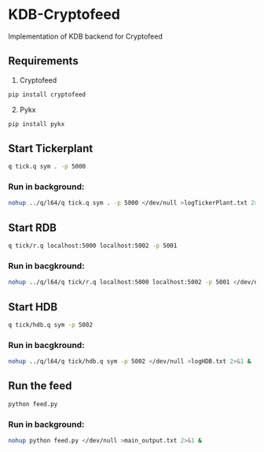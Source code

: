# KDB-Cryptofeed
Implementation of KDB backend for Cryptofeed

## Requirements
1. Cryptofeed
```bash
pip install cryptofeed
```
2. Pykx
```bash
pip install pykx
```

## Start Tickerplant
```bash
q tick.q sym . -p 5000
```
### Run in background:
```bash
nohup ../q/l64/q tick.q sym . -p 5000 </dev/null >logTickerPlant.txt 2>&1 &
```
## Start RDB

```bash
q tick/r.q localhost:5000 localhost:5002 -p 5001
```
### Run in bacgkround:
```bash
nohup ../q/l64/q tick/r.q localhost:5000 localhost:5002 -p 5001 </dev/null >logRDB.txt 2>&1 &
```


## Start HDB

 ```bash
 q tick/hdb.q sym -p 5002
 ```
 ### Run in bacgkround:
 ```bash
 nohup ../q/l64/q tick/hdb.q sym -p 5002 </dev/null >logHDB.txt 2>&1 &
 ```

## Run the feed

```bash
python feed.py
```
### Run in background:
```bash
nohup python feed.py </dev/null >main_output.txt 2>&1 &
```



